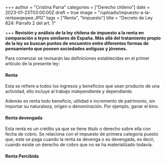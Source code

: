 +++
author = "Cristina Parra"
categories = ["Derecho chileno"]
date = 2023-01-23T03:00:00Z
draft = true
image = "/uploads/impuesto-a-la-rentawqeqwe.JPG"
tags = ["Renta", "Impuesto"]
title = "Decreto de Ley 824: Párrafo 2 del  art. 1"

+++
**Revisión y análisis de la ley chilena de impuesto a la renta en comparación a leyes similares de España. Más allá del tratamiento propio de la ley se buscan puntos de encuentro entre diferentes formas de pensamiento que poseen sociedades antiguas y jóvenes.** 

Para comenzar se revisarán las definiciones establecidas en el primer articulo de la presente ley:

#### **Renta** 

Esta se refiere a todos los ingresos y beneficios que sean producto de una actividad, ello incluye al trabajo independiente y dependiente. 

Además es renta todo beneficio, utilidad e incremento de patrimonio, sin importar su naturaleza, origen o denominación. Por ejemplo, ganar el kino.

#### **Renta devengada**

Esta renta es un crédito ya que se tiene titulo o derecho sobre ella con fecha de cobro. Se relaciona con el impuesto de primera categoría puesto que, este se paga cuando la renta se devenga o es devengada, es decir, cuando existe un derecho de cobro que no se ha materializado todavía.

#### **Renta Percibida**